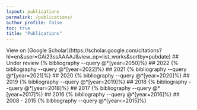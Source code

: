 ```yaml
---
layout: publications
permalink: /publications/
author_profile: false
toc: true
title: "Publications"
---
```

<script type="text/javascript" src="https://d1bxh8uas1mnw7.cloudfront.net/assets/embed.js"></script>
<link rel="stylesheet" href="https://pro.fontawesome.com/releases/v5.10.0/css/all.css" integrity="sha384-AYmEC3Yw5cVb3ZcuHtOA93w35dYTsvhLPVnYs9eStHfGJvOvKxVfELGroGkvsg+p" crossorigin="anonymous"/>
View on [Google Scholar](https://scholar.google.com/citations?hl=en&user=GAi23ssAAAAJ&view_op=list_works&sortby=pubdate)
<style>
.skip-links {
    height: 0;    
}
@media only screen and (min-width: 740px) {
    /*li {*/
    /*  display: inline-block;*/
    /*  padding-left: 30px;*/
    /*  text-indent: -30px;*/
    /*}*/
    li img {
        vertical-align: middle;
        float: right;
        margin-right: 20px;
        width:100%;
        max-width:200px;
        border-radius: 5%;
        transition: transform .1s;
        box-shadow: 1px 2px 3px #3e3d3c59;
    }
    li img:hover {    
        transform: scale(1.5);        
        box-shadow: 2px 2px 18px #D44500;
    }
    ol ol li {
        margin-bottom: 0;
        /*padding-left: 15px;*/
    }
    ol ol {
        padding-left: 1em;
    }
    ol {
        padding-left: 0.5em;
    }
    ul {
      list-style: none;
      margin-left: 0;
      padding-left: 0;
    }
    .bibliography li {
      display: inline-block;
      padding-left: 1em;
      text-indent: -1em;
    }
    .bibliography li:before {
      content: "•";
      padding-right: 5px;
    }
}
@media only screen and (max-width: 740px) {
    .bibliography li {
      display: inline-block;
    }
    h2 {
        margin-top: 0;
    }
    ol {
        margin-left: 0;
        padding-left: 0;
    }
    ol ol {
        margin-top: 0;
        margin-bottom: 30px;
        text-indent: 0;
        padding-left: 0;
    }
    li img {
            /*vertical-align: middle;*/
            display: block;
            /*margin-right: 20px;*/
            height:100%;
            max-height:200px;
            border-radius: 5%;
            /*transition: transform .1s;*/
            box-shadow: 1px 2px 3px #3e3d3c59;
        }
}
</style>
## Under review
{% bibliography --query @*[year=2050]%}
## 2022
{% bibliography --query @*[year=2022]%}
## 2021
{% bibliography --query @*[year=2021]%}
## 2020
{% bibliography --query @*[year=2020]%}
## 2019
{% bibliography --query @*[year=2019]%}
## 2018
{% bibliography --query @*[year=2018]%}
## 2017
{% bibliography --query @*[year=2017]%}
## 2016
{% bibliography --query @*[year=2016]%}
## 2008 - 2015
{% bibliography --query @*[year<=2015]%}
